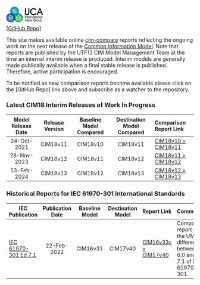 ![image](readme-icons/image-header-1.png)  
\[[GitHub Repo](https://github.com/cimug-org/utf13-site)\]

This site makes available online [cim-compare](https://cim-compare.ucaiug.io/) reports reflecting the ongoing work on the next release of the [Common Information Model](https://en.wikipedia.org/wiki/Common_Information_Model_(electricity)). Note that reports are published by the UTF13 CIM Model Management Team at the time an internal interim release is produced. Interim models are generally made publically available when a final stable release is published. Therefore, active participation is encouraged.

To be notified as new comparison reports become available please click on the [GitHub Repo] link above and subscribe as a watcher to the repository. 

### Latest CIM18 Interim Releases of Work In Progress

 Model Release Date | Release Version | Baseline Model Compared| Destination Model Compared | Comparison Report Link
:------------------:|:---------------:|:----------------------:|:--------------------------:|:-----------
24-Oct-2021 | CIM18v11 | CIM18v10 | CIM18v11 | [CIM18v10 > CIM18v11](https://utf13-site.ucaiug.io/example-comparison-report/comparison-report.html)
28-Nov-2023 | CIM18v12 | CIM18v11 | CIM18v12 | [CIM18v11 > CIM18v12](https://utf13-site.ucaiug.io/example-comparison-report/comparison-report.html)
13-Feb-2024 | CIM18v13 | CIM18v12 | CIM18v13 | [CIM18v12 > CIM18v13](https://utf13-site.ucaiug.io/example-comparison-report/comparison-report.html)

### Historical Reports for IEC 61970-301 International Standards

 IEC Publication | Publication Date | Baseline Model | Destination Model | Report Link | Comments
-----------------|:----------------:|:--------------:|:-----------------:|:------------|:----------------- 
[IEC 61970-301 Ed 7.1](https://webstore.iec.ch/en/publication/74467) | 22-Feb-2022 | CIM16v33 | CIM17v40 | [CIM16v33c > CIM17v40](https://utf13-site.ucaiug.io/16v33c-17v40/comparison-report.html) | Comparison report of the UML differences between Ed 6.0 and Ed 7.1 of IEC 61970-301.
